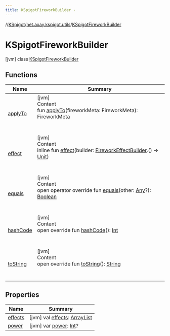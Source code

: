 ```yaml
---
title: KSpigotFireworkBuilder -
---
```

//[KSpigot](../../index.md)/[net.axay.kspigot.utils](../index.md)/[KSpigotFireworkBuilder](index.md)



# KSpigotFireworkBuilder  
 [jvm] class [KSpigotFireworkBuilder](index.md)   


## Functions  
  
|  Name|  Summary| 
|---|---|
| [applyTo](apply-to.md)| [jvm]  <br>Content  <br>fun [applyTo](apply-to.md)(fireworkMeta: FireworkMeta): FireworkMeta  <br><br><br>
| [effect](effect.md)| [jvm]  <br>Content  <br>inline fun [effect](effect.md)(builder: [FireworkEffectBuilder](../-firework-effect-builder/index.md).() -> [Unit](https://kotlinlang.org/api/latest/jvm/stdlib/kotlin/-unit/index.html))  <br><br><br>
| [equals](../-registerable-command/index.md#kotlin/Any/equals/#kotlin.Any?/PointingToDeclaration/)| [jvm]  <br>Content  <br>open operator override fun [equals](../-registerable-command/index.md#kotlin/Any/equals/#kotlin.Any?/PointingToDeclaration/)(other: [Any](https://kotlinlang.org/api/latest/jvm/stdlib/kotlin/-any/index.html)?): [Boolean](https://kotlinlang.org/api/latest/jvm/stdlib/kotlin/-boolean/index.html)  <br><br><br>
| [hashCode](../-registerable-command/index.md#kotlin/Any/hashCode/#/PointingToDeclaration/)| [jvm]  <br>Content  <br>open override fun [hashCode](../-registerable-command/index.md#kotlin/Any/hashCode/#/PointingToDeclaration/)(): [Int](https://kotlinlang.org/api/latest/jvm/stdlib/kotlin/-int/index.html)  <br><br><br>
| [toString](../-registerable-command/index.md#kotlin/Any/toString/#/PointingToDeclaration/)| [jvm]  <br>Content  <br>open override fun [toString](../-registerable-command/index.md#kotlin/Any/toString/#/PointingToDeclaration/)(): [String](https://kotlinlang.org/api/latest/jvm/stdlib/kotlin/-string/index.html)  <br><br><br>


## Properties  
  
|  Name|  Summary| 
|---|---|
| [effects](index.md#net.axay.kspigot.utils/KSpigotFireworkBuilder/effects/#/PointingToDeclaration/)|  [jvm] val [effects](index.md#net.axay.kspigot.utils/KSpigotFireworkBuilder/effects/#/PointingToDeclaration/): [ArrayList](https://docs.oracle.com/javase/8/docs/api/java/util/ArrayList.html)<FireworkEffect>   <br>
| [power](index.md#net.axay.kspigot.utils/KSpigotFireworkBuilder/power/#/PointingToDeclaration/)|  [jvm] var [power](index.md#net.axay.kspigot.utils/KSpigotFireworkBuilder/power/#/PointingToDeclaration/): [Int](https://kotlinlang.org/api/latest/jvm/stdlib/kotlin/-int/index.html)?   <br>

